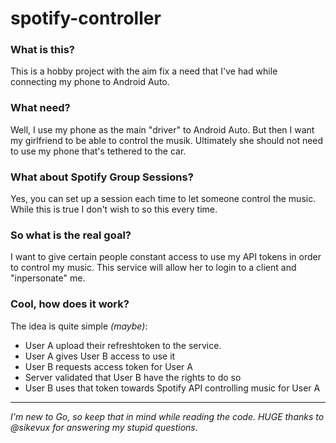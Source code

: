 # spotify-controller

### What is this?
This is a hobby project with the aim fix a need that I've had while connecting my phone to Android Auto.

### What need?
Well, I use my phone as the main "driver" to Android Auto. But then I want my girlfriend to be able to control the musik. Ultimately she should not need to use my phone that's tethered to the car.

### What about Spotify Group Sessions?
Yes, you can set up a session each time to let someone control the music. 
While this is true I don't wish to so this every time.

### So what is the real goal?
I want to give certain people constant access to use my API tokens in order to control my music. This service will allow her to login to a client and "inpersonate" me. 


### Cool, how does it work?
The idea is quite simple _(maybe)_:
* User A upload their refreshtoken to the service.
* User A gives User B access to use it
* User B requests access token for User A
* Server validated that User B have the rights to do so
* User B uses that token towards Spotify API controlling music for User A

---------------

_I'm new to Go, so keep that in mind while reading the code.
HUGE thanks to @sikevux for answering my stupid questions._